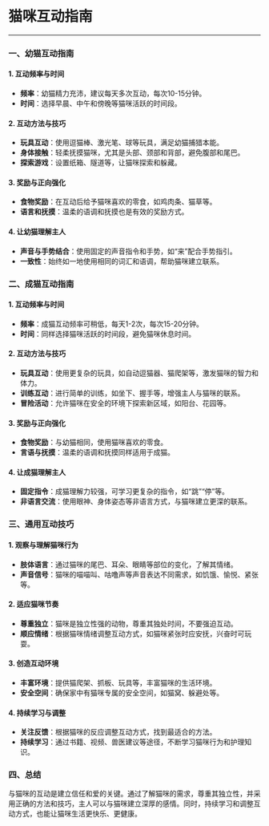 # 猫咪互动指南

---

### 一、幼猫互动指南


#### 1. 互动频率与时间

- **频率**：幼猫精力充沛，建议每天多次互动，每次10-15分钟。
- **时间**：选择早晨、中午和傍晚等猫咪活跃的时间段。

#### 2. 互动方法与技巧

- **玩具互动**：使用逗猫棒、激光笔、球等玩具，满足幼猫捕猎本能。
- **身体接触**：轻柔抚摸猫咪，尤其是头部、颈部和背部，避免腹部和尾巴。
- **探索游戏**：设置纸箱、隧道等，让猫咪探索和躲藏。

#### 3. 奖励与正向强化

- **食物奖励**：在互动后给予猫咪喜欢的零食，如鸡肉条、猫草等。
- **语言和抚摸**：温柔的语调和抚摸也是有效的奖励方式。

#### 4. 让幼猫理解主人

- **声音与手势结合**：使用固定的声音指令和手势，如“来”配合手势指引。
- **一致性**：始终如一地使用相同的词汇和语调，帮助猫咪建立联系。

### 二、成猫互动指南

#### 1. 互动频率与时间

- **频率**：成猫互动频率可稍低，每天1-2次，每次15-20分钟。
- **时间**：同样选择猫咪活跃的时间段，避免猫咪休息时间。

#### 2. 互动方法与技巧

- **玩具互动**：使用更复杂的玩具，如自动逗猫器、猫爬架等，激发猫咪的智力和体力。
- **训练互动**：进行简单的训练，如坐下、握手等，增强主人与猫咪的联系。
- **冒险活动**：允许猫咪在安全的环境下探索新区域，如阳台、花园等。

#### 3. 奖励与正向强化

- **食物奖励**：与幼猫相同，使用猫咪喜欢的零食。
- **言语与抚摸**：温柔的语调和抚摸同样适用于成猫。

#### 4. 让成猫理解主人

- **固定指令**：成猫理解力较强，可学习更复杂的指令，如“跳”“停”等。
- **非语言交流**：使用眼神、身体姿态等非语言方式，与猫咪建立更深的联系。

### 三、通用互动技巧

#### 1. 观察与理解猫咪行为

- **肢体语言**：通过猫咪的尾巴、耳朵、眼睛等部位的变化，了解其情绪。
- **声音信号**：猫咪的喵喵叫、咕噜声等声音表达不同需求，如饥饿、愉悦、紧张等。

#### 2. 适应猫咪节奏

- **尊重独立**：猫咪是独立性强的动物，尊重其独处时间，不要强迫互动。
- **顺应情绪**：根据猫咪情绪调整互动方式，如猫咪紧张时应安抚，兴奋时可玩耍。

#### 3. 创造互动环境

- **丰富环境**：提供猫爬架、抓板、玩具等，丰富猫咪的生活环境。
- **安全空间**：确保家中有猫咪专属的安全空间，如猫窝、躲避处等。

#### 4. 持续学习与调整

- **关注反馈**：根据猫咪的反应调整互动方式，找到最适合的方法。
- **持续学习**：通过书籍、视频、兽医建议等途径，不断学习猫咪行为和护理知识。

### 四、总结

与猫咪的互动是建立信任和爱的关键。通过了解猫咪的需求，尊重其独立性，并采用正确的方法和技巧，主人可以与猫咪建立深厚的感情。同时，持续学习和调整互动方式，也能让猫咪生活更快乐、更健康。

